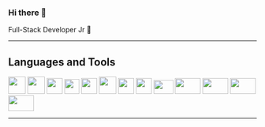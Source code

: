 ### Hi there 👋

Full-Stack Developer Jr 🚀
<hr/>

<h2>Languages and Tools</h2>
<div>
<img height="35" width="35" src="https://user-images.githubusercontent.com/72091118/114448947-92870580-9baa-11eb-8507-064cb1046754.png" />
<img height="35" width="35" src="https://user-images.githubusercontent.com/72091118/114449027-ae8aa700-9baa-11eb-80ea-c593f601cfa6.png" />
<img height="32" width="32" src="https://user-images.githubusercontent.com/72091118/114449189-d8dc6480-9baa-11eb-87e7-6876afad8183.png" />
<img height="30" width="30" src="https://user-images.githubusercontent.com/72091118/114448016-6c149a80-9ba9-11eb-932c-b0da3141d9a9.png" />
<img height="32" width="32" src="https://user-images.githubusercontent.com/72091118/114448060-76cf2f80-9ba9-11eb-889e-6bac124c18f0.png" />
<img height="35" width="35" src="https://user-images.githubusercontent.com/72091118/114448079-7cc51080-9ba9-11eb-99f5-29946cd66e63.png" />
<img height="32" width="32" src="https://symbols.getvecta.com/stencil_25/40_jest.5fde12ec22.png" />
<img height="32" width="32" src="https://duglasm.files.wordpress.com/2017/10/git_logo.png" />
<img height="28" width="40" src="https://upload.wikimedia.org/wikipedia/commons/thumb/2/27/PHP-logo.svg/2560px-PHP-logo.svg.png" />
<img height="32" width="52" src="https://upload.wikimedia.org/wikipedia/commons/thumb/d/d9/Node.js_logo.svg/1280px-Node.js_logo.svg.png" />
<img height="32" width="52" src="https://1000marcas.net/wp-content/uploads/2020/11/MySQL-logo.png" />
<img height="32" width="52" src="https://www.pngmart.com/files/7/SQL-Server-PNG-Photos.png" />
<img height="32" width="52" src="https://upload.wikimedia.org/wikipedia/commons/thumb/2/29/Postgresql_elephant.svg/1200px-Postgresql_elephant.svg.png" />
</div>

<hr/>



<!--
**agustinricardo1/agustinricardo1** is a ✨ _special_ ✨ repository because its `README.md` (this file) appears on your GitHub profile.

    
Here are some ideas to get you started:

- 🔭 I’m currently working on ...
- 🌱 I’m currently learning ...
- 👯 I’m looking to collaborate on ...
- 🤔 I’m looking for help with ...
- 💬 Ask me about ...
- 📫 How to reach me: ...
- 😄 Pronouns: ...
- ⚡ Fun fact: ...
-->

